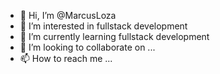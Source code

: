 - 👋 Hi, I’m @MarcusLoza
- 👀 I’m interested in fullstack development
- 🌱 I’m currently learning fullstack development
- 💞️ I’m looking to collaborate on ...
- 📫 How to reach me ...

<!---
MarcusLoza/MarcusLoza is a ✨ special ✨ repository because its `README.md` (this file) appears on your GitHub profile.
You can click the Preview link to take a look at your changes.
--->
